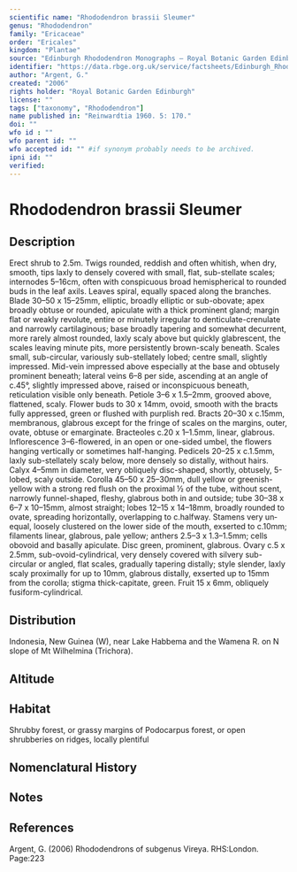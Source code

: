 ```yaml
---
scientific name: "Rhododendron brassii Sleumer"
genus: "Rhododendron"
family: "Ericaceae"
order: "Ericales"
kingdom: "Plantae"
source: "Edinburgh Rhododendron Monographs – Royal Botanic Garden Edinburgh"
identifier: "https://data.rbge.org.uk/service/factsheets/Edinburgh_Rhododendron_Monographs.xhtml"
author: "Argent, G."
created: "2006"
rights holder: "Royal Botanic Garden Edinburgh"
license: ""
tags: ["taxonomy", "Rhododendron"]
name published in: "Reinwardtia 1960. 5: 170."
doi: ""
wfo id : ""
wfo parent id: ""
wfo accepted id: "" #if synonym probably needs to be archived.                      
ipni id: ""
verified:
---
```


                       

# Rhododendron brassii Sleumer

## Description
Erect shrub to 2.5m. Twigs rounded, reddish and often whitish, when dry, smooth, tips laxly to densely covered with small, flat, sub-stellate scales; internodes 5–16cm, often with conspicuous broad hemispherical to rounded buds in the leaf axils. Leaves spiral, equally spaced along the branches. Blade 30–50 x 15–25mm, elliptic, broadly elliptic or sub-obovate; apex broadly obtuse or rounded, apiculate with a thick prominent gland; margin flat or weakly revolute, entire or minutely irregular to denticulate-crenulate and narrowly cartilaginous; base broadly tapering and somewhat decurrent, more rarely almost rounded, laxly scaly above but quickly glabrescent, the scales leaving minute pits, more persistently brown-scaly beneath. Scales small, sub-circular, variously sub-­stellately lobed; centre small, slightly impressed. Mid-vein impressed above especially at the base and obtusely prominent beneath; lateral veins 6–8 per side, ascending at an angle of c.45°, slightly impressed above, raised or inconspicuous beneath, reticulation visible only beneath. Petiole 3–6 x 1.5–2mm, grooved above, flattened, scaly. Flower buds to 30 x 14mm, ovoid, smooth with the bracts fully appressed, green or flushed with purplish red. Bracts 20–30 x c.15mm, membranous, glabrous except for the fringe of scales on the margins, outer, ovate, obtuse or emarginate. Bracteoles c.20 x 1–1.5mm, linear, glabrous. Inflorescence 3–6-flowered, in an open or one-sided umbel, the flowers hanging vertically or sometimes half-hanging. Pedicels 20–25 x c.1.5mm, laxly sub-stellately scaly below, more densely so distally, without hairs. Calyx 4–5mm in diameter, very obliquely disc-shaped, shortly, obtusely, 5-lobed, scaly outside. Corolla 45–50 x 25–30mm, dull yellow or greenish-yellow with a strong red flush on the proximal ½ of the tube, without scent, narrowly funnel-shaped, fleshy, glabrous both in and outside; tube 30–38 x 6–7 x 10–15mm, almost straight; lobes 12–15 x 14–18mm, broadly rounded to ovate, spreading horizontally, overlapping to c.halfway. Stamens very un­equal, loosely clustered on the lower side of the mouth, exserted to c.10mm; filaments linear, glabrous, pale yellow; anthers 2.5–3 x 1.3–1.5mm; cells obovoid and basally apiculate. Disc green, prominent, glabrous. Ovary c.5 x 2.5mm, sub-ovoid-cylindrical, very densely covered with silvery sub-circular or angled, flat scales, gradually tapering distally; style slender, laxly scaly proximally for up to 10mm, glabrous distally, exserted up to 15mm from the corolla; stigma thick-capitate, green. Fruit 15 x 6mm, obliquely fusiform-cylindrical.

## Distribution
Indonesia, New Guinea (W), near Lake Habbema and the Wamena R. on N slope of Mt Wilhelmina (Trichora).

## Altitude


## Habitat
Shrubby forest, or grassy margins of Podocarpus forest, or open shrubberies on ridges, locally plentiful

## Nomenclatural History

                       
## Notes


## References

Argent, G. (2006) Rhododendrons of subgenus Vireya. RHS:London. Page:223
